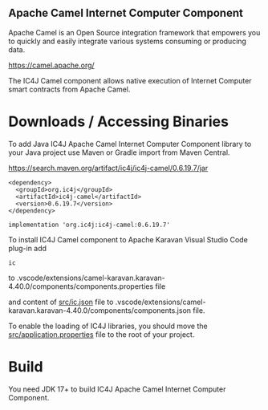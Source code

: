 ## Apache Camel Internet Computer Component

Apache Camel is an Open Source integration framework that empowers you to quickly and easily integrate various systems consuming or producing data.

<a href="https://camel.apache.org/">
https://camel.apache.org/
</a>

The IC4J Camel component allows native execution of Internet Computer smart contracts from Apache Camel.


# Downloads / Accessing Binaries

To add Java IC4J Apache Camel Internet Computer Component library to your Java project use Maven or Gradle import from Maven Central.

<a href="https://search.maven.org/artifact/ic4j/ic4j-camel/0.6.19.7/jar">
https://search.maven.org/artifact/ic4j/ic4j-camel/0.6.19.7/jar
</a>

```
<dependency>
  <groupId>org.ic4j</groupId>
  <artifactId>ic4j-camel</artifactId>
  <version>0.6.19.7</version>
</dependency>
```

```
implementation 'org.ic4j:ic4j-camel:0.6.19.7'
```

To install IC4J Camel component to Apache Karavan Visual Studio Code plug-in add 

```
ic
```

to .vscode/extensions/camel-karavan.karavan-4.40.0/components/components.properties file

and content of [src/ic.json](./src/ic.json) file to .vscode/extensions/camel-karavan.karavan-4.40.0/components/components.json file.

To enable the loading of IC4J libraries, you should move the [src/application.properties](./src/application.properties) file to the root of your project. 


# Build

You need JDK 17+ to build IC4J Apache Camel Internet Computer Component.
